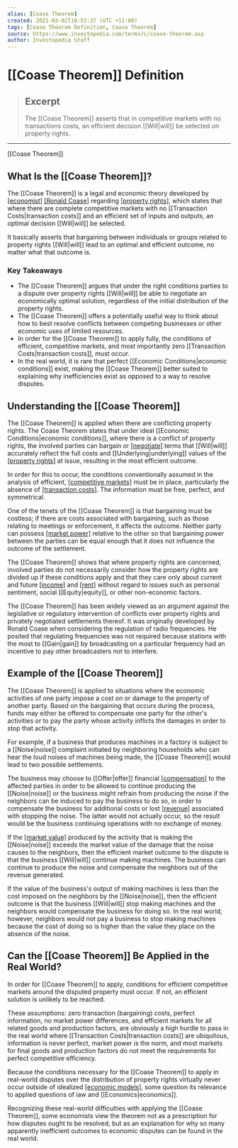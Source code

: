 ```yaml
---
alias: [Coase Theorem]
created: 2021-03-02T18:53:37 (UTC +11:00)
tags: [Coase Theorem Definition, Coase Theorem]
source: https://www.investopedia.com/terms/c/coase-theorem.asp
author: Investopedia Staff
---
```


# [[Coase Theorem]] Definition

> ## Excerpt
> The [[Coase Theorem]] asserts that in competitive markets with no transactions costs, an efficient decision [[Will|will]] be selected on property rights.

---

[[Coase Theorem]]
## What Is the [[Coase Theorem]]?

The [[Coase Theorem]] is a legal and economic theory developed by [[economist]](https://www.investopedia.com/terms/e/economist.asp) [[Ronald Coase]](https://www.investopedia.com/terms/r/ronald-h-coase.asp) regarding [[property rights]](https://www.investopedia.com/terms/p/property_rights.asp), which states that where there are complete competitive markets with no [[Transaction Costs|transaction costs]] and an efficient set of inputs and outputs, an optimal decision [[Will|will]] be selected.

It basically asserts that bargaining between individuals or groups related to property rights [[Will|will]] lead to an optimal and efficient outcome, no matter what that outcome is.

### Key Takeaways

-   The [[Coase Theorem]] argues that under the right conditions parties to a dispute over property rights [[Will|will]] be able to negotiate an economically optimal solution, regardless of the initial distribution of the property rights.
-   The [[Coase Theorem]] offers a potentially useful way to think about how to best resolve conflicts between competing businesses or other economic uses of limited resources.
-   In order for the [[Coase Theorem]] to apply fully, the conditions of efficient, competitive markets, and most importantly zero [[Transaction Costs|transaction costs]], must occur.
-   In the real world, it is rare that perfect [[Economic Conditions|economic conditions]] exist, making the [[Coase Theorem]] better suited to explaining why inefficiencies exist as opposed to a way to resolve disputes.

## Understanding the [[Coase Theorem]]

The [[Coase Theorem]] is applied when there are conflicting property rights. The Coase Theorem states that under ideal [[Economic Conditions|economic conditions]], where there is a conflict of property rights, the involved parties can bargain or [[negotiate]](https://www.investopedia.com/terms/n/negotiation.asp) terms that [[Will|will]] accurately reflect the full costs and [[Underlying|underlying]] values of the [[property rights]](https://www.investopedia.com/terms/p/property_rights.asp) at issue, resulting in the most efficient outcome.

In order for this to occur, the conditions conventionally assumed in the analysis of efficient, [[competitive markets]](https://www.investopedia.com/terms/p/perfectcompetition.asp) must be in place, particularly the absence of [[transaction costs]](https://www.investopedia.com/terms/t/transactioncosts.asp). The information must be free, perfect, and symmetrical.

One of the tenets of the [[Coase Theorem]] is that bargaining must be costless; if there are costs associated with bargaining, such as those relating to meetings or enforcement, it affects the outcome. Neither party can possess [[market power]](https://www.investopedia.com/terms/m/market-power.asp) relative to the other so that bargaining power between the parties can be equal enough that it does not influence the outcome of the settlement.

The [[Coase Theorem]] shows that where property rights are concerned, involved parties do not necessarily consider how the property rights are divided up if these conditions apply and that they care only about current and future [[income]](https://www.investopedia.com/terms/i/income.asp) and [[rent]](https://www.investopedia.com/renting-4689699) without regard to issues such as personal sentiment, social [[Equity|equity]], or other non-economic factors.

The [[Coase Theorem]] has been widely viewed as an argument against the legislative or regulatory intervention of conflicts over property rights and privately negotiated settlements thereof. It was originally developed by Ronald Coase when considering the regulation of radio frequencies. He posited that regulating frequencies was not required because stations with the most to [[Gain|gain]] by broadcasting on a particular frequency had an incentive to pay other broadcasters not to interfere.

## Example of the [[Coase Theorem]]

The [[Coase Theorem]] is applied to situations where the economic activities of one party impose a cost on or damage to the property of another party. Based on the bargaining that occurs during the process, funds may either be offered to compensate one party for the other's activities or to pay the party whose activity inflicts the damages in order to stop that activity.

For example, if a business that produces machines in a factory is subject to a [[Noise|noise]] complaint initiated by neighboring households who can hear the loud noises of machines being made, the [[Coase Theorem]] would lead to two possible settlements.

The business may choose to [[Offer|offer]] financial [[compensation]](https://www.investopedia.com/articles/basics/04/022704.asp) to the affected parties in order to be allowed to continue producing the [[Noise|noise]] or the business might refrain from producing the noise if the neighbors can be induced to pay the business to do so, in order to compensate the business for additional costs or lost [[revenue]](https://www.investopedia.com/terms/r/revenue.asp) associated with stopping the noise. The latter would not actually occur, so the result would be the business continuing operations with no exchange of money.

If the [[market value]](https://www.investopedia.com/terms/m/marketvalue.asp) produced by the activity that is making the [[Noise|noise]] exceeds the market value of the damage that the noise causes to the neighbors, then the efficient market outcome to the dispute is that the business [[Will|will]] continue making machines. The business can continue to produce the noise and compensate the neighbors out of the revenue generated.

If the value of the business's output of making machines is less than the cost imposed on the neighbors by the [[Noise|noise]], then the efficient outcome is that the business [[Will|will]] stop making machines and the neighbors would compensate the business for doing so. In the real world, however, neighbors would not pay a business to stop making machines because the cost of doing so is higher than the value they place on the absence of the noise.

## Can the [[Coase Theorem]] Be Applied in the Real World?

In order for [[Coase Theorem]] to apply, conditions for efficient competitive markets around the disputed property must occur. If not, an efficient solution is unlikely to be reached.

These assumptions: zero transaction (bargaining) costs, perfect information, no market power differences, and efficient markets for all related goods and production factors, are obviously a high hurdle to pass in the real world where [[Transaction Costs|transaction costs]] are ubiquitous, information is never perfect, market power is the norm, and most markets for final goods and production factors do not meet the requirements for perfect competitive efficiency.

Because the conditions necessary for the [[Coase Theorem]] to apply in real-world disputes over the distribution of property rights virtually never occur outside of idealized [[economic models]](https://www.investopedia.com/ask/answers/032515/why-do-economists-build-assumptions-their-economic-models.asp), some question its relevance to applied questions of law and [[Economics|economics]].

Recognizing these real-world difficulties with applying the [[Coase Theorem]], some economists view the theorem not as a prescription for how disputes ought to be resolved, but as an explanation for why so many apparently inefficient outcomes to economic disputes can be found in the real world.
